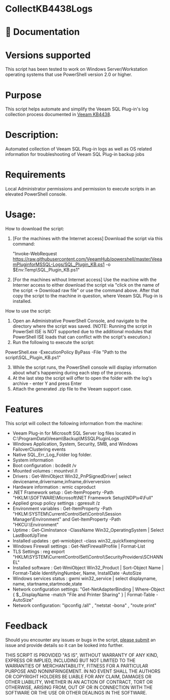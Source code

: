 # CollectKB4438Logs

# 📗 Documentation

# Versions supported

This script has been tested to work on Windows Server/Workstation operating systems that use PowerShell version 2.0 or higher.

# Purpose

This script helps automate and simplify the Veeam SQL Plug-in's log collection process documented in [Veeam KB4438](https://www.veeam.com/kb4438).

# Description:

Automated collection of Veeam SQL Plug-in logs as well as OS related information for troubleshooting of Veeam SQL Plug-in backup jobs 

# Requirements

Local Administrator permissions and permission to execute scripts in an elevated PowerShell console.

# Usage:

How to download the script:

1) [For the machines with the Internet access] Download the script via this command:

    "Invoke-WebRequest https://raw.githubusercontent.com/VeeamHub/powershell/master/VeeamPluginforMSSQL-Logs/SQL_Plugin_KB.ps1 -o $Env:Temp\SQL_Plugin_KB.ps1"
   
2) [For the machines without Internet access] Use the machine with the Interner access to either download the script via "click on the name of the script -> Download raw file" or use the command above. After that copy the script to the machine in question, where Veeam SQL Plug-in is installed.

How to use the script:

1) Open an Administrative PowerShell Console, and navigate to the directory where the script was saved.
    (NOTE: Running the script in PowerSell ISE is NOT supported due to the additional modules that PowerShell ISE loads that can conflict with the script's execution.)
2) Run the following to execute the script: 

  PowerShell.exe -ExecutionPolicy ByPass -File "Path to the script\SQL_Plugin_KB.ps1"

3) While the script runs, the PowerShell console will display information about what's happening during each step of the process.
4) At the last step the script will offer to open the folder with the log's archive - enter Y and press Enter
5) Attach the generated .zip file to the Veeam support case.

# Features

This script will collect the following information from the machine:

- Veeam Plug-in for Microsoft SQL Server log files located in C:\ProgramData\Veeam\Backup\MSSQLPluginLogs
- Windows Application, System, Security, SMB, and Windows FailoverClustering events
- Native SQL_Err_Log_Folder log folder.
- System information
- Boot configuration : bcdedit /v
- Mounted volumes : mountvol /l
- Drivers : Get-WmiObject Win32_PnPSignedDriver| select devicename,drivername,infname,driverversion
- Hardware information : wmic csproduct
- .NET Framework setup : Get-ItemProperty -Path "HKLM:\SOFTWARE\Microsoft\NET Framework Setup\NDP\v4\Full"
- Applied group policy settings : gpresult /z
- Environment variables : Get-ItemProperty -Path "HKLM:SYSTEM\CurrentControlSet\Control\Session Manager\Environment" and Get-ItemProperty -Path "HKCU:\Environment"
- Uptime : Get-CimInstance -ClassName Win32_OperatingSystem | Select LastBootUpTime
- Installed updates : get-wmiobject -class win32_quickfixengineering
- Windows Firewall settings : Get-NetFirewallProfile | Format-List
- TLS Settings : reg export "HKLM\SYSTEM\CurrentControlSet\Control\SecurityProviders\SCHANNEL"
- Installed software : Get-WmiObject Win32_Product | Sort-Object Name | Format-Table IdentifyingNumber, Name, InstallDate -AutoSize
- Windows services status : gwmi win32_service | select displayname, name, startname,startmode,state
- Network configuration settings: "Get-NetAdapterBinding | Where-Object { $_.DisplayName -match "File and Printer Sharing" } | Format-Table -AutoSize"
- Network configuration: "ipconfig /all" , "netstat -bona" , "route print"

# Feedback

Should you encounter any issues or bugs in the script, [please submit](https://github.com/VeeamHub/powershell/issues) an issue and provide details so it can be looked into further.

THIS SCRIPT IS PROVIDED "AS IS", WITHOUT WARRANTY OF ANY KIND, EXPRESS OR IMPLIED, INCLUDING BUT NOT LIMITED TO THE WARRANTIES OF MERCHANTABILITY, FITNESS FOR A PARTICULAR PURPOSE AND NONINFRINGEMENT. IN NO EVENT SHALL THE AUTHORS OR COPYRIGHT HOLDERS BE LIABLE FOR ANY CLAIM, DAMAGES OR OTHER LIABILITY, WHETHER IN AN ACTION OF CONTRACT, TORT OR OTHERWISE, ARISING FROM, OUT OF OR IN CONNECTION WITH THE SOFTWARE OR THE USE OR OTHER DEALINGS IN THE SOFTWARE.
